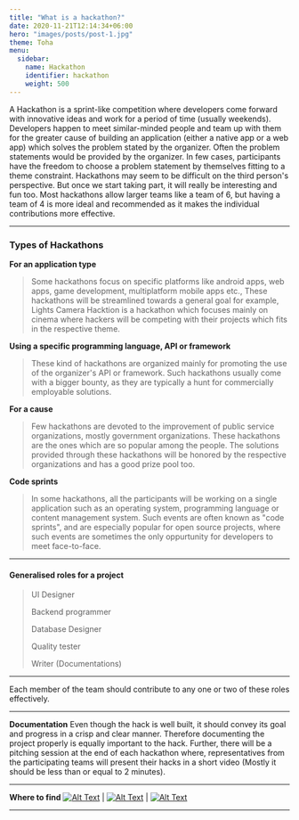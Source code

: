 ```yaml
---
title: "What is a hackathon?"
date: 2020-11-21T12:14:34+06:00
hero: "images/posts/post-1.jpg"
theme: Toha
menu:
  sidebar:
    name: Hackathon
    identifier: hackathon
    weight: 500
---
```


A Hackathon is a sprint-like competition where developers come forward with innovative ideas and work for a period of time (usually weekends). Developers happen to meet similar-minded people and team up with them for the greater cause of building an application (either a native app or a web app) which solves the problem stated by the organizer. Often the problem statements would be provided by the organizer. In few cases, participants have the freedom to choose a problem statement by themselves fitting to a theme constraint. Hackathons may seem to be difficult on the third person's perspective. But once we start taking part, it will really be interesting and fun too. Most hackathons allow larger teams like a team of 6, but having a team of 4 is more ideal and recommended as it makes the individual contributions more effective.<br>

******

### Types of Hackathons

**For an application type**

> Some hackathons focus on specific platforms like android apps, web apps, game development, multiplatform mobile apps etc., These hackathons will be
> streamlined towards a general goal for example, Lights Camera Hacktion is a hackathon which focuses mainly on cinema where hackers will be competing with
> their projects which fits in the respective theme.

**Using a specific programming language, API or framework**

> These kind of hackathons are organized mainly for promoting the use of the organizer's API or framework. Such hackathons usually come with a bigger bounty, as
> they are typically a hunt for commercially employable solutions.

**For a cause**

> Few hackathons are devoted to the improvement of public service organizations, mostly government organizations. These hackathons are the ones which are so
> popular among the people. The solutions provided through these hackathons will be honored by the respective organizations and has a good prize pool too.

**Code sprints**

> In some hackathons, all the participants will be working on a single application such as an operating system, programming language or content management
> system. Such events are often known as "code sprints", and are especially popular for open source projects, where such events are sometimes the only
> oppurtunity for developers to meet face-to-face.

******
#### Generalised roles for a project
>  UI Designer
> 
>  Backend programmer
>
>  Database Designer
>
>  Quality tester
>
>  Writer (Documentations)
******
Each member of the team should contribute to any one or two of these roles effectively.
******
**Documentation**
Even though the hack is well built, it should convey its goal and progress in a crisp and clear manner. Therefore documenting the project properly is equally
important to the hack. Further, there will be a pitching session at the end of each hackathon where, representatives from the participating teams will present
their hacks in a short video (Mostly it should be less than or equal to 2 minutes).
******

**Where to find**
[![Alt Text](https://sanjay-thiyagarajan.github.io/images/blog/devpost.jpg)](https://devpost.com/hackathons) | [![Alt Text](https://sanjay-thiyagarajan.github.io/images/blog/mlhh.jpg)](https://mlh.io/seasons/2021/events) | [![Alt Text](https://sanjay-thiyagarajan.github.io/images/blog/devfolio.jpg)](https://devfolio.co/hackathons/)

******
